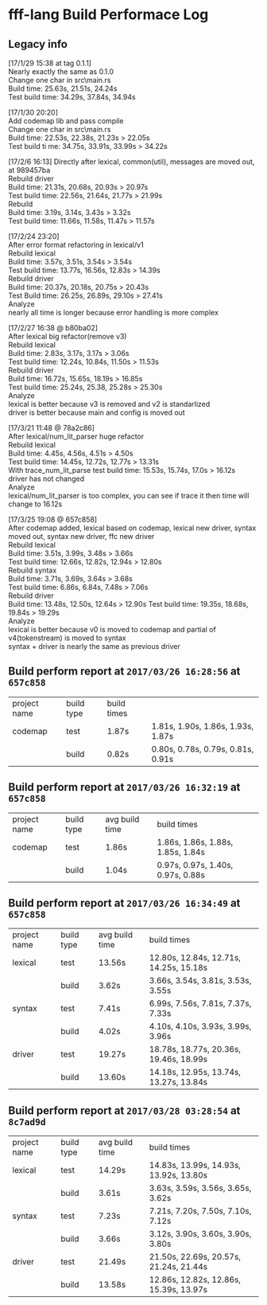 # fff-lang Build Performace Log

## Legacy info

[17/1/29 15:38 at tag 0.1.1]  
Nearly exactly the same as 0.1.0  
Change one char in src\main.rs  
Build time: 25.63s, 21.51s, 24.24s  
Test build time: 34.29s, 37.84s, 34.94s  

[17/1/30 20:20]  
Add codemap lib and pass compile  
Change one char in src\main.rs  
Build time: 22.53s, 22.38s, 21.23s > 22.05s  
Test build ti   me: 34.75s, 33.91s, 33.99s > 34.22s  

[17/2/6 16:13]
Directly after lexical, common(util), messages are moved out, at 989457ba  
Rebuild driver  
    Build time: 21.31s, 20.68s, 20.93s > 20.97s  
    Test build time: 22.56s, 21.64s, 21.77s > 21.99s  
Rebuild   
    Build time: 3.19s, 3.14s, 3.43s > 3.32s  
    Test build time: 11.66s, 11.58s, 11.47s > 11.57s  

[17/2/24 23:20]  
After error format refactoring in lexical/v1  
Rebuild lexical  
    Build time: 3.57s, 3.51s, 3.54s > 3.54s    
    Test build time: 13.77s, 16.56s, 12.83s > 14.39s  
Rebuild driver  
    Build time: 20.37s, 20.18s, 20.75s > 20.43s  
    Test Build time: 26.25s, 26.89s, 29.10s > 27.41s  
Analyze  
    nearly all time is longer because error handling is more complex  

[17/2/27 16:38 @ b80ba02]  
After lexical big refactor(remove v3)  
Rebuild lexical  
    Build time: 2.83s, 3.17s, 3.17s > 3.06s  
    Test build time: 12.24s, 10.84s, 11.50s > 11.53s  
Rebuild driver  
    Build time: 16.72s, 15.65s, 18.19s > 16.85s  
    Test build time: 25.24s, 25.38, 25.28s > 25.30s  
Analyze  
    lexical is better because v3 is removed and v2 is standarlized  
    driver is better because main and config is moved out  

[17/3/21 11:48 @ 78a2c86]  
After lexical/num_lit_parser huge refactor  
Rebuild lexical    
    Build time: 4.45s, 4.56s, 4.51s > 4.50s  
    Test build time: 14.45s, 12.72s, 12.77s > 13.31s  
    With trace_num_lit_parse test build time: 15.53s, 15.74s, 17.0s > 16.12s  
driver has not changed  
Analyze  
    lexical/num_lit_parser is too complex, you can see if trace it then time will change to 16.12s  

[17/3/25 19:08 @ 657c858]  
After codemap added, lexical based on codemap, lexical new driver, syntax moved out, syntax new driver, ffc new driver  
Rebuild lexical  
    Build time: 3.51s, 3.99s, 3.48s > 3.66s  
    Test build time: 12.66s, 12.82s, 12.94s > 12.80s  
Rebuild syntax  
    Build time: 3.71s, 3.69s, 3.64s > 3.68s  
    Test build time: 6.86s, 6.84s, 7.48s > 7.06s  
Rebuild driver  
    Build time: 13.48s, 12.50s, 12.64s > 12.90s 
    Test build time: 19.35s, 18.68s, 19.84s > 19.29s   
Analyze  
    lexical is better because v0 is moved to codemap and partial of v4(tokenstream) is moved to syntax  
    syntax + driver is nearly the same as previous driver  

## Build perform report at `2017/03/26 16:28:56` at `657c858`

<table><tr class='table-header'><td>project name</td><td>build type</td><td>build times</td></tr>
    <tr class='row-project-start'><td>codemap</td><td>test</td><td>1.87s</td><td>1.81s, 1.90s, 1.86s, 1.93s, 1.87s</td>
</tr>
    <tr><td></td><td>build</td><td>0.82s</td><td>0.80s, 0.78s, 0.79s, 0.81s, 0.91s</td>
</tr>
</table>

## Build perform report at `2017/03/26 16:32:19` at `657c858`

<table>
<tr class='table-header'><td>project name</td><td>build type</td><td>avg build time</td><td>build times</td></tr>
    <tr class='row-project-start'><td>codemap</td><td>test</td><td>1.86s</td><td>1.86s, 1.86s, 1.88s, 1.85s, 1.84s</td>
</tr>
    <tr><td></td><td>build</td><td>1.04s</td><td>0.97s, 0.97s, 1.40s, 0.97s, 0.88s</td>
</tr>
</table>

## Build perform report at `2017/03/26 16:34:49` at `657c858`

<table>
<tr class='table-header'><td>project name</td><td>build type</td><td>avg build time</td><td>build times</td></tr>
    <tr class='row-project-start'><td>lexical</td><td>test</td><td>13.56s</td><td>12.80s, 12.84s, 12.71s, 14.25s, 15.18s</td>
</tr>
    <tr><td></td><td>build</td><td>3.62s</td><td>3.66s, 3.54s, 3.81s, 3.53s, 3.55s</td>
</tr>
    <tr class='row-project-start'><td>syntax</td><td>test</td><td>7.41s</td><td>6.99s, 7.56s, 7.81s, 7.37s, 7.33s</td>
</tr>
    <tr><td></td><td>build</td><td>4.02s</td><td>4.10s, 4.10s, 3.93s, 3.99s, 3.96s</td>
</tr>
    <tr class='row-project-start'><td>driver</td><td>test</td><td>19.27s</td><td>18.78s, 18.77s, 20.36s, 19.46s, 18.99s</td>
</tr>
    <tr><td></td><td>build</td><td>13.60s</td><td>14.18s, 12.95s, 13.74s, 13.27s, 13.84s</td>
</tr>
</table>

## Build perform report at `2017/03/28 03:28:54` at `8c7ad9d`

<table>
<tr class='table-header'><td>project name</td><td>build type</td><td>avg build time</td><td>build times</td></tr>
    <tr class='row-project-start'><td>lexical</td><td>test</td><td>14.29s</td><td>14.83s, 13.99s, 14.93s, 13.92s, 13.80s</td>
</tr>
    <tr><td></td><td>build</td><td>3.61s</td><td>3.63s, 3.59s, 3.56s, 3.65s, 3.62s</td>
</tr>
    <tr class='row-project-start'><td>syntax</td><td>test</td><td>7.23s</td><td>7.21s, 7.20s, 7.50s, 7.10s, 7.12s</td>
</tr>
    <tr><td></td><td>build</td><td>3.66s</td><td>3.12s, 3.90s, 3.60s, 3.90s, 3.80s</td>
</tr>
    <tr class='row-project-start'><td>driver</td><td>test</td><td>21.49s</td><td>21.50s, 22.69s, 20.57s, 21.24s, 21.44s</td>
</tr>
    <tr><td></td><td>build</td><td>13.58s</td><td>12.86s, 12.82s, 12.86s, 15.39s, 13.97s</td>
</tr>
</table>

